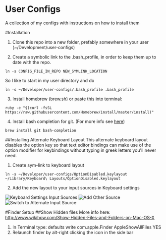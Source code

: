 # User Configs
A collection of my configs with instructions on how to install them

#Installation
1) Clone this repo into a new folder, prefably somewhere in your user (~/Development/user-configs)

2) Create a symbolic link to the .bash_profile, in order to keep them up to date with the repo.

`ln -s CONFIG_FILE_IN_REPO NEW_SYMLINK_LOCATION`

So I like to start in my user directory and do 

`ln -s ~/Developer/user-configs/.bash_profile .bash_profile`

3) Install homebrew (brew.sh) or paste this into terminal:

`ruby -e "$(curl -fsSL https://raw.githubusercontent.com/Homebrew/install/master/install)"`

4) Install bash completion for git. 
(For more info see [here](https://github.com/bobthecow/git-flow-completion/wiki/Install-Bash-git-completion))

`brew install git bash-completion`

##Installing Alternate Keyboard Layout
This alternate keyboard layout disables the option key so that text editor bindings can make use of the option modifier for keybindings without typing in greek letters you'll never need.

1) Create sym-link to keyboard layout

`ln -s ~/Developer/user-configs/OptionDisabled.keylayout ~/Library/Keyboard\ Layouts/OptionDisabled.keylayout`

2) Add the new layout to your input sources in Keyboard settings

![Keyboard Settings Input Sources](http://i.imgur.com/QIF4kUv.png)
![Add Other Source](http://i.imgur.com/oL5ZAA1.png)
![Switch to Alternate Input Source](http://i.imgur.com/VNkWHwz.png)

#Finder Setup
##Show Hidden files
More info here: http://www.wikihow.com/Show-Hidden-Files-and-Folders-on-Mac-OS-X
1) In Terminal type: defaults write com.apple.Finder AppleShowAllFiles YES
2) Relaunch finder by alt-right clicking the icon in the side bar
